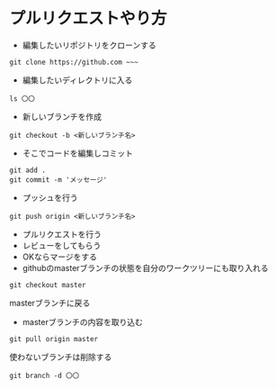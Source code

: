 # プルリクエストやり方
- 編集したいリポジトリをクローンする
```
git clone https://github.com ~~~
```
- 編集したいディレクトリに入る
```
ls 〇〇
```
- 新しいブランチを作成
```
git checkout -b <新しいブランチ名>
```
- そこでコードを編集しコミット
```
git add .
git commit -m 'メッセージ'
```
- プッシュを行う
```
git push origin <新しいブランチ名>
```
- プルリクエストを行う
- レビューをしてもらう
- OKならマージをする
- githubのmasterブランチの状態を自分のワークツリーにも取り入れる
```
git checkout master
```
masterブランチに戻る
- masterブランチの内容を取り込む
```
git pull origin master
```
使わないブランチは削除する
```
git branch -d 〇〇
```

